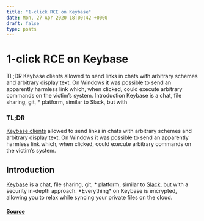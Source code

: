 ```yaml
---
title: "1-click RCE on Keybase"
date: Mon, 27 Apr 2020 18:00:42 +0000
draft: false
type: posts
---
```

# 1-click RCE on Keybase





TL;DR Keybase clients allowed to send links in chats with arbitrary schemes and arbitrary display text. On Windows it was possible to send an apparently harmless link which, when clicked, could execute arbitrary commands on the victim&rsquo;s system. Introduction Keybase is a chat, file sharing, git, * platform, similar to Slack, but with

### TL;DR

[Keybase clients](https://keybase.io/download) allowed to send links in chats with arbitrary schemes and arbitrary display text. On Windows it was possible to send an apparently harmless link which, when clicked, could execute arbitrary commands on the victim’s system.

Introduction
------------

[Keybase](https://keybase.io/) is a chat, file sharing, git, \* platform, similar to [Slack](https://slack.com/), but with a security in-depth approach. \*Everything\* on Keybase is encrypted, allowing you to relax while syncing your private files on the cloud.

#### [Source](https://www.shielder.com/blog/2020/04/1-click-rce-on-keybase/)

